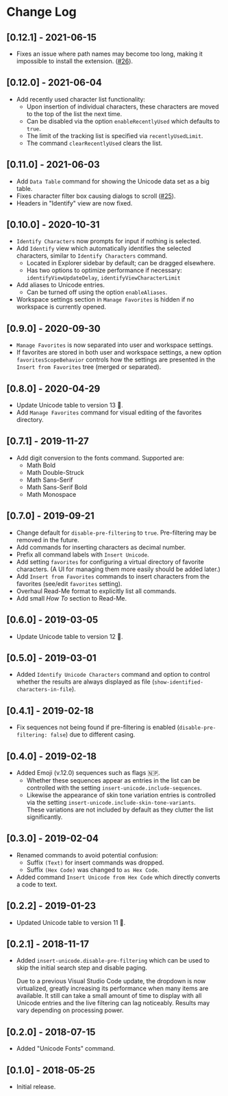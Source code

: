 # Change Log

## [0.12.1] - 2021-06-15

- Fixes an issue where path names may become too long, making it impossible to install the extension. ([#26](https://github.com/brunnerh/insert-unicode/issues/26)).

## [0.12.0] - 2021-06-04

- Add recently used character list functionality:
  - Upon insertion of individual characters, these characters are moved to the top of the list the next time.
  - Can be disabled via the option `enableRecentlyUsed` which defaults to `true`.
  - The limit of the tracking list is specified via `recentlyUsedLimit`.
  - The command `clearRecentlyUsed` clears the list.

## [0.11.0] - 2021-06-03

- Add `Data Table` command for showing the Unicode data set as a big table.
- Fixes character filter box causing dialogs to scroll ([#25](https://github.com/brunnerh/insert-unicode/issues/25)).
- Headers in "Identify" view are now fixed.

## [0.10.0] - 2020-10-31

- `Identify Characters` now prompts for input if nothing is selected.
- Add `Identify` view which automatically identifies the selected characters, similar to `Identify Characters` command.
  - Located in Explorer sidebar by default; can be dragged elsewhere.
  - Has two options to optimize performance if necessary: `identifyViewUpdateDelay`, `identifyViewCharacterLimit`
- Add aliases to Unicode entries.
  - Can be turned off using the option `enableAliases`.
- Workspace settings section in `Manage Favorites` is hidden if no workspace is currently opened.

## [0.9.0] - 2020-09-30

- `Manage Favorites` is now separated into user and workspace settings.
- If favorites are stored in both user and workspace settings, a new option `favoritesScopeBehavior` controls how the settings are presented in the `Insert from Favorites` tree (merged or separated).

## [0.8.0] - 2020-04-29

- Update Unicode table to version 13 🤌.
- Add `Manage Favorites` command for visual editing of the favorites directory.

## [0.7.1] - 2019-11-27

- Add digit conversion to the fonts command. Supported are:
  - Math Bold
  - Math Double-Struck
  - Math Sans-Serif
  - Math Sans-Serif Bold
  - Math Monospace

## [0.7.0] - 2019-09-21

- Change default for `disable-pre-filtering` to `true`. Pre-filtering may be removed in the future.
- Add commands for inserting characters as decimal number.
- Prefix all command labels with `Insert Unicode`.
- Add setting `favorites` for configuring a virtual directory of favorite characters. (A UI for managing them more easily should be added later.)
- Add `Insert from Favorites` commands to insert characters from the favorites (see/edit `favorites` setting).
- Overhaul Read-Me format to explicitly list all commands.
- Add small *How To* section to Read-Me.

## [0.6.0] - 2019-03-05

- Update Unicode table to version 12 🧇.

## [0.5.0] - 2019-03-01

- Added `Identify Unicode Characters` command and option to control whether the results are always displayed as file (`show-identified-characters-in-file`).

## [0.4.1] - 2019-02-18

- Fix sequences not being found if pre-filtering is enabled (`disable-pre-filtering: false`) due to different casing.

## [0.4.0] - 2019-02-18

- Added Emoji (v.12.0) sequences such as flags 🇳🇵.
  - Whether these sequences appear as entries in the list can be controlled with the setting `insert-unicode.include-sequences`.
  - Likewise the appearance of skin tone variation entries is controlled via the setting `insert-unicode.include-skin-tone-variants`.<br/>
    These variations are not included by default as they clutter the list significantly.

## [0.3.0] - 2019-02-04

- Renamed commands to avoid potential confusion:
  - Suffix `(Text)` for insert commands was dropped.
  - Suffix `(Hex Code)` was changed to `as Hex Code`.
- Added command `Insert Unicode from Hex Code` which directly converts a code to text.

## [0.2.2] - 2019-01-23

- Updated Unicode table to version 11 🦙.

## [0.2.1] - 2018-11-17
- Added `insert-unicode.disable-pre-filtering` which can be used to skip the initial search step and disable paging.

  Due to a previous Visual Studio Code update, the dropdown is now virtualized, greatly increasing its performance when many items are available. It still can take a small amount of time to display with all Unicode entries and the live filtering can lag noticeably. Results may vary depending on processing power.

## [0.2.0] - 2018-07-15
- Added "Unicode Fonts" command.

## [0.1.0] - 2018-05-25
- Initial release.
